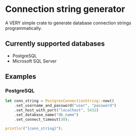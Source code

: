 # Connection string generator

A VERY simple crate to generate database connection strings programmatically.

## Currently supported databases

- PostgreSQL
- Microsoft SQL Server

## Examples

### PostgreSQL

```rust
let conn_string = PostgresConnectionString::new()
    .set_username_and_password("user", "password")
    .set_host_with_port("localhost", 5432)
    .set_database_name("db_name")
    .set_connect_timeout(30);

println!("{conn_string}");
```
